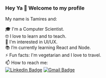 ### Hey Ya 👋 Welcome to my profile

My name is Tamires and:

🎓 I'm a Computer Scientist.<br/>
🤓 I love to learn and to teach.<br/>
🔎 I'm interested in UI/UX.<br/>
📚 I’m currently learning React and Node.<br/>
⚡ Fun facts: I'm vegetarian and I love to travel.<br/>
📫 How to reach me: <br/>
[![Linkedin Badge](https://img.shields.io/badge/-LinkedIn-blue?style=flat-square&logo=Linkedin&logoColor=white&link=https://www.linkedin.com/in/tamires-silveira/)](https://www.linkedin.com/in/tamires-silveira/)
[![Gmail Badge](https://img.shields.io/badge/-taamiresvilaca@gmail.com-c14438?style=flat-square&logo=Gmail&logoColor=white&link=mailto:taamiresvilaca@gmail.com)](mailto:taamiresvilaca@gmail.com)

<!--
**TamiresV/TamiresV** is a ✨ _special_ ✨ repository because its `README.md` (this file) appears on your GitHub profile.

Here are some ideas to get you started:

- 🔭 I’m currently working on ...
- 🌱 I’m currently learning ...
- 👯 I’m looking to collaborate on ...
- 🤔 I’m looking for help with ...
- 💬 Ask me about ...
- 📫 How to reach me: ...
- 😄 Pronouns: ...
- ⚡ Fun fact: ...
-->

